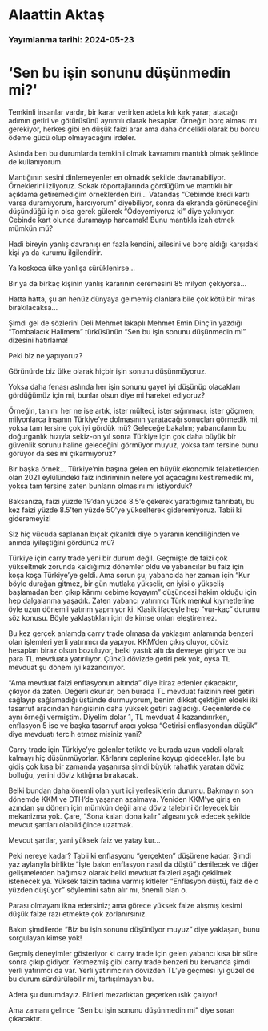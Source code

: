 # Alaattin Aktaş

### Yayımlanma tarihi: 2024-05-23

# ‘Sen bu işin sonunu düşünmedin mi?'

Temkinli insanlar vardır, bir karar verirken adeta kılı kırk yarar; atacağı adımın getiri ve götürüsünü ayrıntılı olarak hesaplar. Örneğin borç alması mı gerekiyor, herkes gibi en düşük faizi arar ama daha öncelikli olarak bu borcu ödeme gücü olup olmayacağını irdeler.

Aslında ben bu durumlarda temkinli olmak kavramını mantıklı olmak şeklinde de kullanıyorum.

Mantığının sesini dinlemeyenler en olmadık şekilde davranabiliyor. Örneklerini izliyoruz. Sokak röportajlarında gördüğüm ve mantıklı bir açıklama getiremediğim örneklerden biri... Vatandaş “Cebimde kredi kartı varsa duramıyorum, harcıyorum” diyebiliyor, sonra da ekranda görüneceğini düşündüğü için olsa gerek gülerek “Ödeyemiyoruz ki” diye yakınıyor. Cebinde kart olunca duramayıp harcamak! Bunu mantıkla izah etmek mümkün mü?

Hadi bireyin yanlış davranışı en fazla kendini, ailesini ve borç aldığı karşıdaki kişi ya da kurumu ilgilendirir.

Ya koskoca ülke yanlışa sürüklenirse...

Bir ya da birkaç kişinin yanlış kararının ceremesini 85 milyon çekiyorsa...

Hatta hatta, şu an henüz dünyaya gelmemiş olanlara bile çok kötü bir miras bırakılacaksa...

Şimdi gel de sözlerini Deli Mehmet lakaplı Mehmet Emin Dinç’in yazdığı “Tombalacık Halimem” türküsünün “Sen bu işin sonunu düşünmedin mi” dizesini hatırlama!

Peki biz ne yapıyoruz?

Görünürde biz ülke olarak hiçbir işin sonunu düşünmüyoruz.

Yoksa daha fenası aslında her işin sonunu gayet iyi düşünüp olacakları gördüğümüz için mi, bunlar olsun diye mi hareket ediyoruz?

Örneğin, tanımı her ne ise artık, ister mülteci, ister sığınmacı, ister göçmen; milyonlarca insanın Türkiye’ye dolmasının yaratacağı sonuçları görmedik mi, yoksa tam tersine çok iyi gördük mü? Geleceğe bakalım; yabancıların bu doğurganlık hızıyla sekiz-on yıl sonra Türkiye için çok daha büyük bir güvenlik sorunu haline geleceğini görmüyor muyuz, yoksa tam tersine bunu görüyor da ses mi çıkarmıyoruz?

Bir başka örnek... Türkiye’nin başına gelen en büyük ekonomik felaketlerden olan 2021 eylülündeki faiz indiriminin nelere yol açacağını kestiremedik mi, yoksa tam tersine zaten bunların olmasını mı istiyorduk?

Baksanıza, faizi yüzde 19’dan yüzde 8.5’e çekerek yarattığımız tahribatı, bu kez faizi yüzde 8.5’ten yüzde 50’ye yükselterek gideremiyoruz. Tabii ki gideremeyiz!

Siz hiç vücuda saplanan bıçak çıkarıldı diye o yaranın kendiliğinden ve anında iyileştiğini gördünüz mü?

Türkiye için carry trade yeni bir durum değil. Geçmişte de faizi çok yükseltmek zorunda kaldığımız dönemler oldu ve yabancılar bu faiz için koşa koşa Türkiye’ye geldi. Ama sorun şu; yabancıda her zaman için “Kur böyle durağan gitmez, bir gün mutlaka yükselir, en iyisi o yükseliş başlamadan ben çıkıp kârımı cebime koyayım” düşüncesi hakim olduğu için hep dalgalanma yaşadık. Zaten yabancı yatırımcı Türk menkul kıymetlerine öyle uzun dönemli yatırım yapmıyor ki. Klasik ifadeyle hep “vur-kaç” durumu söz konusu. Böyle yaklaştıkları için de kimse onları eleştiremez.

Bu kez gerçek anlamda carry trade olmasa da yaklaşım anlamında benzeri olan işlemleri yerli yatırımcı da yapıyor. KKM’den çıkış oluyor, döviz hesapları biraz olsun bozuluyor, belki yastık altı da devreye giriyor ve bu para TL mevduata yatırılıyor. Çünkü dövizde getiri pek yok, oysa TL mevduat şu dönem iyi kazandırıyor.

“Ama mevduat faizi enflasyonun altında” diye itiraz edenler çıkacaktır, çıkıyor da zaten. Değerli okurlar, ben burada TL mevduat faizinin reel getiri sağlayıp sağlamadığı üstünde durmuyorum, benim dikkat çektiğim eldeki iki tasarruf aracından hangisinin daha yüksek getiri sağladığı. Geçenlerde de aynı örneği vermiştim. Diyelim dolar 1, TL mevduat 4 kazandırırken, enflasyon 5 ise ve başka tasarruf aracı yoksa “Getirisi enflasyondan düşük” diye mevduatı tercih etmez misiniz yani?

Carry trade için Türkiye’ye gelenler tetikte ve burada uzun vadeli olarak kalmayı hiç düşünmüyorlar. Kârlarını ceplerine koyup gidecekler. İşte bu gidiş çok kısa bir zamanda yaşanırsa şimdi büyük rahatlık yaratan döviz bolluğu, yerini döviz kıtlığına bırakacak.

Belki bundan daha önemli olan yurt içi yerleşiklerin durumu. Bakmayın son dönemde KKM ve DTH’de yaşanan azalmaya. Yeniden KKM’ye giriş en azından şu dönem için mümkün değil ama döviz talebini önleyecek bir mekanizma yok. Çare, “Sona kalan dona kalır” algısını yok edecek şekilde mevcut şartları olabildiğince uzatmak.

Mevcut şartlar, yani yüksek faiz ve yatay kur...

Peki nereye kadar? Tabii ki enflasyonu “gerçekten” düşürene kadar. Şimdi yaz aylarıyla birlikte “İşte bakın enflasyon nasıl da düştü” denilecek ve diğer gelişmelerden bağımsız olarak belki mevduat faizleri aşağı çekilmek istenecek ya. Yüksek faizin tadına varmış kitleler “Enflasyon düştü, faiz de o yüzden düşüyor” söylemini satın alır mı, önemli olan o.

Parası olmayanı ikna edersiniz; ama görece yüksek faize alışmış kesimi düşük faize razı etmekte çok zorlanırsınız.

Bakın şimdilerde “Biz bu işin sonunu düşünüyor muyuz” diye yaklaşan, bunu sorgulayan kimse yok!

Geçmiş deneyimler gösteriyor ki carry trade için gelen yabancı kısa bir süre sonra çıkıp gidiyor. Yetmezmiş gibi carry trade benzeri bu kervanda şimdi yerli yatırımcı da var. Yerli yatırımcının dövizden TL’ye geçmesi iyi güzel de bu durum sürdürülebilir mi, tartışılmayan bu.

Adeta şu durumdayız. Birileri mezarlıktan geçerken ıslık çalıyor!

Ama zamanı gelince “Sen bu işin sonunu düşünmedin mi” diye soran çıkacaktır.

